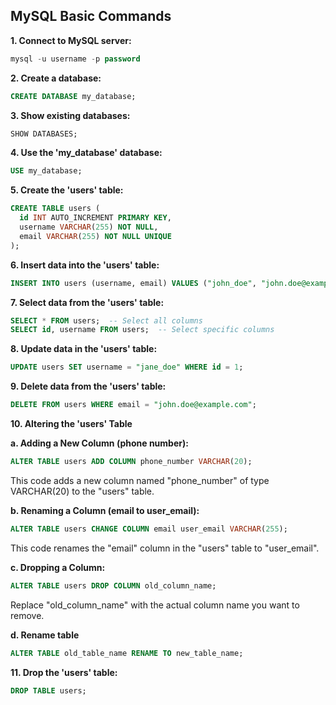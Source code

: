 ## MySQL Basic Commands

**1. Connect to MySQL server:**

```sql
mysql -u username -p password
```

**2. Create a database:**

```sql
CREATE DATABASE my_database;
```

**3. Show existing databases:**

```sql
SHOW DATABASES;
```

**4. Use the 'my_database' database:**

```sql
USE my_database;
```

**5. Create the 'users' table:**

```sql
CREATE TABLE users (
  id INT AUTO_INCREMENT PRIMARY KEY,
  username VARCHAR(255) NOT NULL,
  email VARCHAR(255) NOT NULL UNIQUE
);
```

**6. Insert data into the 'users' table:**

```sql
INSERT INTO users (username, email) VALUES ("john_doe", "john.doe@example.com");
```

**7. Select data from the 'users' table:**

```sql
SELECT * FROM users;  -- Select all columns
SELECT id, username FROM users;  -- Select specific columns
```

**8. Update data in the 'users' table:**

```sql
UPDATE users SET username = "jane_doe" WHERE id = 1;
```

**9. Delete data from the 'users' table:**

```sql
DELETE FROM users WHERE email = "john.doe@example.com";
```


**10. Altering the 'users' Table**

**a. Adding a New Column (phone number):**

```sql
ALTER TABLE users ADD COLUMN phone_number VARCHAR(20);
```

This code adds a new column named "phone_number" of type VARCHAR(20) to the "users" table.


**b. Renaming a Column (email to user_email):**

```sql
ALTER TABLE users CHANGE COLUMN email user_email VARCHAR(255);
```

This code renames the "email" column in the "users" table to "user_email".

**c. Dropping a Column:**

```sql
ALTER TABLE users DROP COLUMN old_column_name;
```

Replace "old_column_name" with the actual column name you want to remove.

**d. Rename table**
```sql
ALTER TABLE old_table_name RENAME TO new_table_name;
```

**11. Drop the 'users' table:**

```sql
DROP TABLE users;
```

